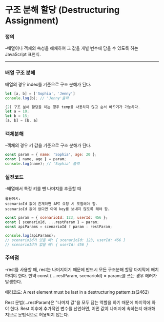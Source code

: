 # 구조 분해 할당 (Destructuring Assignment)

### 정의

-배열이나 객체의 속성을 해체하여 그 값을 개별 변수에 담을 수 있도록 하는 JavaScript 표현식.

---

### 배열 구조 분해

배열의 경우 index를 기준으로 구조 분해가 된다.

```js
let [a, b] = ['Sophia', 'Jenny']
console.log(b); // 'Jenny'출력

(2) 구조 분해 할당을 하는 경우 temp를 사용하지 않고 순서 바꾸기가 가능하다.
let a = 10;
let b = 15;
[a, b] = [b, a]
```

### 객체분해

-객체의 경우 키 값을 기준으로 구조 분해가 된다.

```js
const param = { name: 'Sophia', age: 20 };
const { name, age } = param;
console.log(name); // 'Sophia' 출력
```

### 실전코드

-배열에서 특정 키를 뺀 나머지를 추출할 때

    활용예시:
    scenarioId 값이 존재하면 API 요청 시 포함해야 함.
    scenarioId 값이 없다면 아예 key를 보내지 않도록 해야 함.

```js
const param = { scenarioId: 123, userId: 456 };
const { scenarioId, ...restParam } = param;
const apiParams = scenarioId ? param : restParam;

console.log(apiParams);
// scenarioId가 있을 때: { scenarioId: 123, userId: 456 }
// scenarioId가 없을 때: { userId: 456 }
```

### 주의점

-rest를 사용할 때, rest는 나머지이기 때문에 반드시 모든 구조분해 할당 마지막에 배치하여야 한다. 만약 const { ...restParam, scenarioId} = param;를 쓰는 경우 에러가 발생한다.

에러코드: A rest element must be last in a destructuring pattern.ts(2462)

Rest 문법(...restParam)은 "나머지 값"을 모두 담는 역할을 하기 때문에 마지막에 와야 한다.
Rest 이후에 추가적인 변수를 선언하면, 어떤 값이 나머지에 속하는지 애매해지므로 문법적으로 허용되지 않는다.
